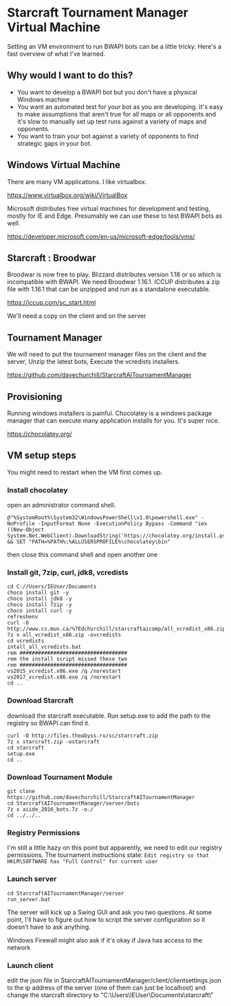 # Starcraft Tournament Manager Virtual Machine
Setting an VM environment to run BWAPI bots can be a little tricky. Here's a fast overview of what I've learned.

## Why would I want to do this?
* You want to develop a BWAPI bot but you don't have a physical Windows machine
* You want an automated test for your bot as you are developing. It's easy to make assumptions that aren't true for all maps or all opponents and it's slow to manually set up test runs against a variety of maps and opponents.
* You want to train your bot against a variety of opponents to find strategic gaps in your bot.

## Windows Virtual Machine
There are many VM applications. I like virtualbox.

https://www.virtualbox.org/wiki/VirtualBox

Microsoft distributes free virtual machines for development and testing, mostly for IE and Edge. Presumably we can use these to test BWAPI bots as well.

https://developer.microsoft.com/en-us/microsoft-edge/tools/vms/

## Starcraft : Broodwar

Broodwar is now free to play. Blizzard distributes version 1.18 or so which is incompatible with BWAPI. We need Broodwar 1.16.1. ICCUP distributes a zip file with 1.16.1 that can be unzipped and run as a standalone executable.

https://iccup.com/sc_start.html

We'll need a copy on the client and on the server

## Tournament Manager
We will need to put the tournament manager files on the client and the server, Unzip the latest bots, Execute the vcredists installers.

https://github.com/davechurchill/StarcraftAITournamentManager

## Provisioning
Running windows installers is painful. Chocolatey is a windows package manager that can execute many application installs for you. It's super nice.

https://chocolatey.org/

## VM setup steps
You might need to restart when the VM first comes up.

### Install chocolatey
open an administrator command shell.
```
@"%SystemRoot%\System32\WindowsPowerShell\v1.0\powershell.exe" -NoProfile -InputFormat None -ExecutionPolicy Bypass -Command "iex ((New-Object System.Net.WebClient).DownloadString('https://chocolatey.org/install.ps1'))" && SET "PATH=%PATH%;%ALLUSERSPROFILE%\chocolatey\bin"
```
then close this command shell and open another one

### Install git, 7zip, curl, jdk8, vcredists
```
cd C://Users/IEUser/Documents
choco install git -y
choco install jdk8 -y
choco install 7zip -y
choco install curl -y
refreshenv
curl -O http://www.cs.mun.ca/%7Edchurchill/starcraftaicomp/all_vcredist_x86.zip
7z x all_vcredist_x86.zip -ovcredists
cd vcredists
intall_all_vcredists.bat
rem ###################################
rem the install script missed these two
rem ###################################
vs2015_vcredist.x86.exe /q /norestart
vs2017_vcredist.x86.exe /q /norestart
cd ..
```

### Download Starcraft
download the starcraft executable. Run setup.exe to add the path to the registry so BWAPI can find it.
```
curl -O http://files.theabyss.ru/sc/starcraft.zip
7z x starcraft.zip -ostarcraft
cd starcraft
setup.exe
cd ..
```

### Download Tournament Module
```
git clone https://github.com/davechurchill/StarcraftAITournamentManager
cd StarcraftAITournamentManager/server/bots
7z x aiide_2016_bots.7z -o./
cd ../../..
```

### Registry Permissions
I'm still a little hazy on this point but apparently, we need to edit our registry permissions.
The tournament instructions state: ```Edit registry so that HKLM\SOFTWARE has "Full Control" for current user```

### Launch server
```
cd StarcraftAITournamentManager/server
run_server.bat
```
The server will kick up a Swing GUI and ask you two questions. At some point, I'll have to figure out how to script the server configuration so it doesn't have to ask anything.

Windows Firewall might also ask if it's okay if Java has access to the network

### Launch client
edit the json file in StarcraftAITournamentManager/client/clientsettings.json to the ip address of the server (one of them can just be localhost) and change the starcraft directory to "C:\\Users\\IEUser\\Documents\\starcraft\\"
